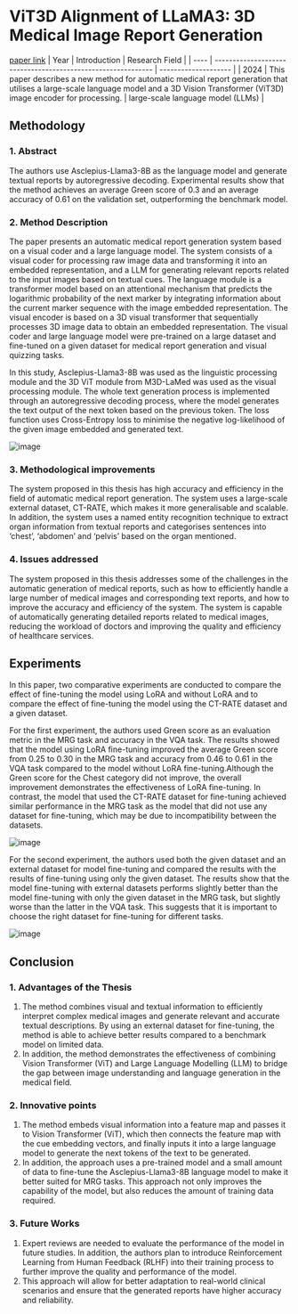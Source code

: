 # ViT3D Alignment of LLaMA3: 3D Medical Image Report Generation
[paper link](https://arxiv.org/pdf/2410.08588) 
| Year | Introduction                                                         | Research Field                 |
| ---- | ------------------------------------------------------------ | -------------------- |
| 2024 | This paper describes a new method for automatic medical report generation that utilises a large-scale language model and a 3D Vision Transformer (ViT3D) image encoder for processing.  | large-scale language model (LLMs)         |

## Methodology

### 1. Abstract
The authors use Asclepius-Llama3-8B as the language model and generate textual reports by autoregressive decoding. Experimental results show that the method achieves an average Green score of 0.3 and an average accuracy of 0.61 on the validation set, outperforming the benchmark model.

### 2. Method Description 
The paper presents an automatic medical report generation system based on a visual coder and a large language model. The system consists of a visual coder for processing raw image data and transforming it into an embedded representation, and a LLM for generating relevant reports related to the input images based on textual cues. The language module is a transformer model based on an attentional mechanism that predicts the logarithmic probability of the next marker by integrating information about the current marker sequence with the image embedded representation. The visual encoder is based on a 3D visual transformer that sequentially processes 3D image data to obtain an embedded representation. The visual coder and large language model were pre-trained on a large dataset and fine-tuned on a given dataset for medical report generation and visual quizzing tasks.

In this study, Asclepius-Llama3-8B was used as the linguistic processing module and the 3D ViT module from M3D-LaMed was used as the visual processing module. The whole text generation process is implemented through an autoregressive decoding process, where the model generates the text output of the next token based on the previous token. The loss function uses Cross-Entropy loss to minimise the negative log-likelihood of the given image embedded and generated text.

![image](https://github.com/user-attachments/assets/de46ddba-475d-4175-b1c2-7f7d359cd2ae)

### 3. Methodological improvements
The system proposed in this thesis has high accuracy and efficiency in the field of automatic medical report generation. The system uses a large-scale external dataset, CT-RATE, which makes it more generalisable and scalable. In addition, the system uses a named entity recognition technique to extract organ information from textual reports and categorises sentences into ‘chest’, ‘abdomen’ and ‘pelvis’ based on the organ mentioned.

### 4. Issues addressed 
The system proposed in this thesis addresses some of the challenges in the automatic generation of medical reports, such as how to efficiently handle a large number of medical images and corresponding text reports, and how to improve the accuracy and efficiency of the system. The system is capable of automatically generating detailed reports related to medical images, reducing the workload of doctors and improving the quality and efficiency of healthcare services.

## Experiments
In this paper, two comparative experiments are conducted to compare the effect of fine-tuning the model using LoRA and without LoRA and to compare the effect of fine-tuning the model using the CT-RATE dataset and a given dataset.

For the first experiment, the authors used Green score as an evaluation metric in the MRG task and accuracy in the VQA task. The results showed that the model using LoRA fine-tuning improved the average Green score from 0.25 to 0.30 in the MRG task and accuracy from 0.46 to 0.61 in the VQA task compared to the model without LoRA fine-tuning.Although the Green score for the Chest category did not improve, the overall improvement demonstrates the effectiveness of LoRA fine-tuning. In contrast, the model that used the CT-RATE dataset for fine-tuning achieved similar performance in the MRG task as the model that did not use any dataset for fine-tuning, which may be due to incompatibility between the datasets.

![image](https://github.com/user-attachments/assets/fa440170-485b-46be-97ad-3beb0051732b)

For the second experiment, the authors used both the given dataset and an external dataset for model fine-tuning and compared the results with the results of fine-tuning using only the given dataset. The results show that the model fine-tuning with external datasets performs slightly better than the model fine-tuning with only the given dataset in the MRG task, but slightly worse than the latter in the VQA task. This suggests that it is important to choose the right dataset for fine-tuning for different tasks.

![image](https://github.com/user-attachments/assets/a6461dec-8264-4d6c-9f6c-289b6e2ae81e)

## Conclusion

### 1. Advantages of the Thesis
  1. The method combines visual and textual information to efficiently interpret complex medical images and generate relevant and accurate textual descriptions. By using an external dataset for fine-tuning, the method is able to achieve better results compared to a benchmark model on limited data.
  2. In addition, the method demonstrates the effectiveness of combining Vision Transformer (ViT) and Large Language Modelling (LLM) to bridge the gap between image understanding and language generation in the medical field.

### 2. Innovative points
  1. The method embeds visual information into a feature map and passes it to Vision Transformer (ViT), which then connects the feature map with the cue embedding vectors, and finally inputs it into a large language model to generate the next tokens of the text to be generated.
  2. In addition, the approach uses a pre-trained model and a small amount of data to fine-tune the Asclepius-Llama3-8B language model to make it better suited for MRG tasks. This approach not only improves the capability of the model, but also reduces the amount of training data required. 

### 3. Future Works
  1. Expert reviews are needed to evaluate the performance of the model in future studies. In addition, the authors plan to introduce Reinforcement Learning from Human Feedback (RLHF) into their training process to further improve the quality and performance of the model.
  2. This approach will allow for better adaptation to real-world clinical scenarios and ensure that the generated reports have higher accuracy and reliability.    

